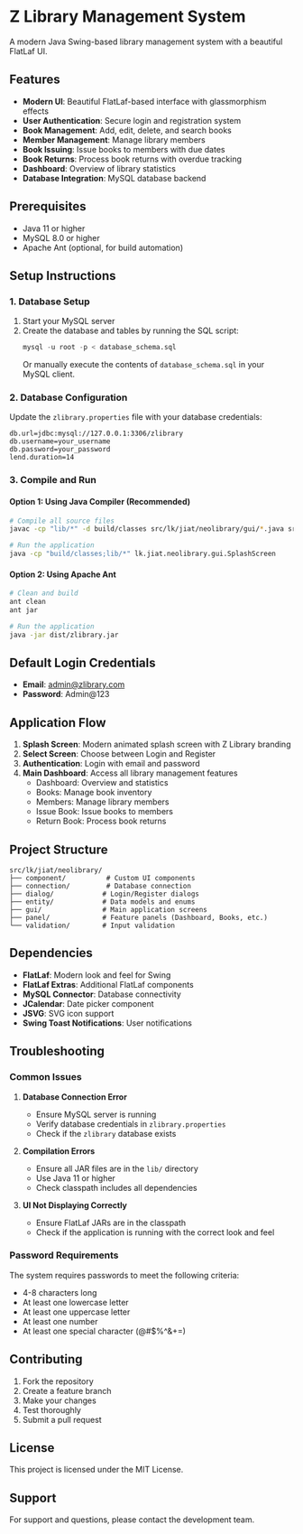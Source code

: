 # Z Library Management System

A modern Java Swing-based library management system with a beautiful FlatLaf UI.

## Features

- **Modern UI**: Beautiful FlatLaf-based interface with glassmorphism effects
- **User Authentication**: Secure login and registration system
- **Book Management**: Add, edit, delete, and search books
- **Member Management**: Manage library members
- **Book Issuing**: Issue books to members with due dates
- **Book Returns**: Process book returns with overdue tracking
- **Dashboard**: Overview of library statistics
- **Database Integration**: MySQL database backend

## Prerequisites

- Java 11 or higher
- MySQL 8.0 or higher
- Apache Ant (optional, for build automation)

## Setup Instructions

### 1. Database Setup

1. Start your MySQL server
2. Create the database and tables by running the SQL script:
   ```sql
   mysql -u root -p < database_schema.sql
   ```
   Or manually execute the contents of `database_schema.sql` in your MySQL client.

### 2. Database Configuration

Update the `zlibrary.properties` file with your database credentials:
```properties
db.url=jdbc:mysql://127.0.0.1:3306/zlibrary
db.username=your_username
db.password=your_password
lend.duration=14
```

### 3. Compile and Run

#### Option 1: Using Java Compiler (Recommended)
```bash
# Compile all source files
javac -cp "lib/*" -d build/classes src/lk/jiat/neolibrary/gui/*.java src/lk/jiat/neolibrary/component/*.java src/lk/jiat/neolibrary/dialog/*.java src/lk/jiat/neolibrary/entity/*.java src/lk/jiat/neolibrary/validation/*.java src/lk/jiat/neolibrary/connection/*.java src/lk/jiat/neolibrary/panel/*.java

# Run the application
java -cp "build/classes;lib/*" lk.jiat.neolibrary.gui.SplashScreen
```

#### Option 2: Using Apache Ant
```bash
# Clean and build
ant clean
ant jar

# Run the application
java -jar dist/zlibrary.jar
```

## Default Login Credentials

- **Email**: admin@zlibrary.com
- **Password**: Admin@123

## Application Flow

1. **Splash Screen**: Modern animated splash screen with Z Library branding
2. **Select Screen**: Choose between Login and Register
3. **Authentication**: Login with email and password
4. **Main Dashboard**: Access all library management features
   - Dashboard: Overview and statistics
   - Books: Manage book inventory
   - Members: Manage library members
   - Issue Book: Issue books to members
   - Return Book: Process book returns

## Project Structure

```
src/lk/jiat/neolibrary/
├── component/          # Custom UI components
├── connection/         # Database connection
├── dialog/            # Login/Register dialogs
├── entity/            # Data models and enums
├── gui/               # Main application screens
├── panel/             # Feature panels (Dashboard, Books, etc.)
└── validation/        # Input validation
```

## Dependencies

- **FlatLaf**: Modern look and feel for Swing
- **FlatLaf Extras**: Additional FlatLaf components
- **MySQL Connector**: Database connectivity
- **JCalendar**: Date picker component
- **JSVG**: SVG icon support
- **Swing Toast Notifications**: User notifications

## Troubleshooting

### Common Issues

1. **Database Connection Error**
   - Ensure MySQL server is running
   - Verify database credentials in `zlibrary.properties`
   - Check if the `zlibrary` database exists

2. **Compilation Errors**
   - Ensure all JAR files are in the `lib/` directory
   - Use Java 11 or higher
   - Check classpath includes all dependencies

3. **UI Not Displaying Correctly**
   - Ensure FlatLaf JARs are in the classpath
   - Check if the application is running with the correct look and feel

### Password Requirements

The system requires passwords to meet the following criteria:
- 4-8 characters long
- At least one lowercase letter
- At least one uppercase letter
- At least one number
- At least one special character (@#$%^&+=)

## Contributing

1. Fork the repository
2. Create a feature branch
3. Make your changes
4. Test thoroughly
5. Submit a pull request

## License

This project is licensed under the MIT License.

## Support

For support and questions, please contact the development team. 